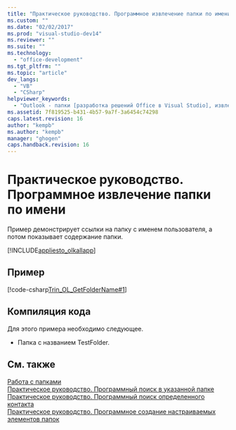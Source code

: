 ```yaml
---
title: "Практическое руководство. Программное извлечение папки по имени | Microsoft Docs"
ms.custom: ""
ms.date: "02/02/2017"
ms.prod: "visual-studio-dev14"
ms.reviewer: ""
ms.suite: ""
ms.technology: 
  - "office-development"
ms.tgt_pltfrm: ""
ms.topic: "article"
dev_langs: 
  - "VB"
  - "CSharp"
helpviewer_keywords: 
  - "Outlook - папки [разработка решений Office в Visual Studio], извлечение по имени"
ms.assetid: 7f819525-b431-4b57-9a7f-3a6454c74298
caps.latest.revision: 16
author: "kempb"
ms.author: "kempb"
manager: "ghogen"
caps.handback.revision: 16
---
```

# Практическое руководство. Программное извлечение папки по имени
  Пример демонстрирует ссылки на папку с именем пользователя, а потом показывает содержание папки.  
  
 [!INCLUDE[appliesto_olkallapp](../vsto/includes/appliesto-olkallapp-md.md)]  
  
## Пример  
 [!code-csharp[Trin_OL_GetFolderName#1](../snippets/csharp/VS_Snippets_OfficeSP/Trin_OL_GetFolderName/CS/thisaddin.cs#1)]  
  
## Компиляция кода  
 Для этого примера необходимо следующее.  
  
-   Папка с названием TestFolder.  
  
## См. также  
 [Работа с папками](../vsto/working-with-folders.md)   
 [Практическое руководство. Программный поиск в указанной папке](../vsto/how-to-programmatically-search-within-a-specific-folder.md)   
 [Практическое руководство. Программный поиск определенного контакта](../vsto/how-to-programmatically-search-for-a-specific-contact.md)   
 [Практическое руководство. Программное создание настраиваемых элементов папок](../vsto/how-to-programmatically-create-custom-folder-items.md)  
  
  